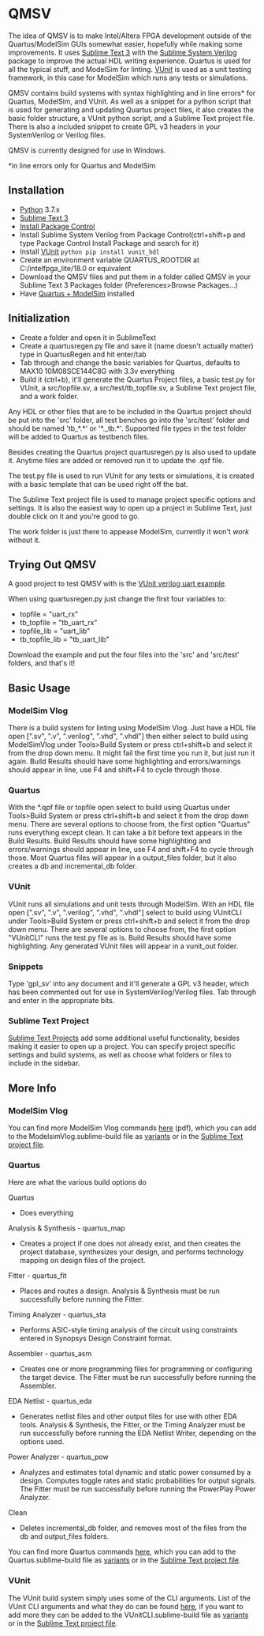 # QMSV

The idea of QMSV is to make Intel/Altera FPGA development outside of the Quartus/ModelSim GUIs somewhat easier, hopefully while making some improvements. It uses [Sublime Text 3](https://www.sublimetext.com) with the [Sublime System Verilog](https://sv-doc.readthedocs.io/en/latest/) package to improve the actual HDL writing experience. Quartus is used for all the typical stuff, and ModelSim for linting. [VUnit](https://vunit.github.io/index.html) is used as a unit testing framework, in this case for ModelSim which runs any tests or simulations.

QMSV contains build systems with syntax highlighting and in line errors* for Quartus, ModelSim, and VUnit. As well as a snippet for a python script that is used for generating and updating Quartus project files, it also creates the basic folder structure, a VUnit python script, and a Sublime Text project file. There is also a included snippet to create GPL v3 headers in your SystemVerilog or Verilog files.

QMSV is currently designed for use in Windows.

*in line errors only for Quartus and ModelSim

## Installation

- [Python](https://www.python.org/downloads/) 3.7.x
-  [Sublime Text 3](https://www.sublimetext.com/3)
- [Install Package Control](https://packagecontrol.io/installation)
- Install Sublime System Verilog from Package Control(ctrl+shift+p and type Package Control Install Package and search for it)
- Install [VUnit](https://vunit.github.io/index.html)
    `python pip install vunit_hdl`
- Create an environment variable QUARTUS_ROOTDIR at C:/intelfpga_lite/18.0 or equivalent
- Download the QMSV files and put them in a folder called QMSV in your Sublime Text 3 Packages folder (Preferences>Browse Packages...)
- Have [Quartus + ModelSim](https://www.intel.com/content/www/us/en/software/programmable/quartus-prime/download.html) installed

## Initialization

- Create a folder and open it in SublimeText
- Create a quartusregen.py file and save it (name doesn't actually matter) type in QuartusRegen and hit enter/tab
- Tab through and change the basic variables for Quartus, defaults to MAX10 10M08SCE144C8G with 3.3v everything
- Build it (ctrl+b), it'll generate the Quartus Project files, a basic test.py for VUnit, a src/topfile.sv, a src/test/tb_topfile.sv, a Sublime Text project file, and a work folder.

Any HDL or other files that are to be included in the Quartus project should be put into the 'src' folder, all test benches go into the 'src/test' folder and should be named 'tb_\*.\*' or '\*._tb.\*'. Supported file types in the test folder will be added to Quartus as testbench files.

Besides creating the Quartus project quartusregen.py is also used to update it. Anytime files are added or removed run it to update the .qsf file.

The test.py file is used to run VUnit for any tests or simulations, it is created with a basic template that can be used right off the bat.

The Sublime Text project file is used to manage project specific options and settings. It is also the easiest way to open up a project in Sublime Text, just double click on it and you're good to go.

The work folder is just there to appease ModelSim, currently it won't _work_ without it.

## Trying Out QMSV

A good project to test QMSV with is the [VUnit verilog uart example](https://github.com/VUnit/vunit/tree/master/examples/verilog/uart/src).

When using quartusregen.py just change the first four variables to:
- topfile = "uart_rx"
- tb_topfile = "tb_uart_rx"
- topfile_lib = "uart_lib"
- tb_topfile_lib = "tb_uart_lib" 

Download the example and put the four files into the 'src' and 'src/test' folders, and that's it!

## Basic Usage

### ModelSim Vlog

There is a build system for linting using ModelSim Vlog. Just have a HDL file open [".sv", ".v", ".verilog", ".vhd", ".vhdl"] then either select to build using ModelSimVlog under Tools>Build System or press ctrl+shift+b and select it from the drop down menu. It might fail the first time you run it, but just run it again. Build Results should have some highlighting and errors/warnings should appear in line, use F4 and shift+F4 to cycle through those.

### Quartus

With the *.qpf file or topfile open select to build using Quartus under Tools>Build System or press ctrl+shift+b and select it from the drop down menu. There are several options to choose from, the first option "Quartus" runs everything except clean. It can take a bit before text appears in the Build Results. Build Results should have some highlighting and errors/warnings should appear in line, use F4 and shift+F4 to cycle through those. Most Quartus files will appear in a output_files folder, but it also creates a db and incremental_db folder.

### VUnit

VUnit runs all simulations and unit tests through ModelSim. With an HDL file open [".sv", ".v", ".verilog", ".vhd", ".vhdl"] select to build using VUnitCLI under Tools>Build System or press ctrl+shift+b and select it from the drop down menu. There are several options to choose from, the first option "VUnitCLI" runs the test.py file as is. Build Results should have some highlighting. Any generated VUnit files will appear in a vunit_out folder.

### Snippets

Type 'gpl_sv' into any document and it'll generate a GPL v3 header, which has been commented out for use in SystemVerilog/Verilog files. Tab through and enter in the appropriate bits.

### Sublime Text Project

[Sublime Text Projects](https://www.sublimetext.com/docs/3/projects.html) add some additional useful functionality, besides making it easier to open up a project. You can specify project specific settings and build systems, as well as choose what folders or files to include in the sidebar.

## More Info

### ModelSim Vlog

You can find more ModelSim Vlog commands [here](https://www.microsemi.com/document-portal/doc_view/136660-modelsim-me-10-5c-reference-manual-for-libero-soc-v11-8) (pdf), which you can add to the ModelsimVlog.sublime-build file as [variants](https://www.sublimetext.com/docs/3/build_systems.html#options) or in the [Sublime Text project file](https://www.sublimetext.com/docs/3/projects.html).

### Quartus

Here are what the various build options do

Quartus
- Does everything

Analysis & Synthesis - quartus_map
- Creates a project if one does not already exist, and then creates the project database, synthesizes your design, and performs technology mapping on design files of the project.

Fitter - quartus_fit
- Places and routes a design. Analysis & Synthesis must be run successfully before running the Fitter.

Timing Analyzer - quartus_sta
- Performs ASIC-style timing analysis of the circuit using constraints entered in Synopsys Design Constraint format.

Assembler - quartus_asm
- Creates one or more programming files for programming or configuring the target device. The Fitter must be run successfully before running the Assembler.

EDA Netlist - quartus_eda
- Generates netlist files and other output files for use with other EDA tools. Analysis & Synthesis, the Fitter, or the Timing Analyzer must be run successfully before running the EDA Netlist Writer, depending on the options used.

Power Analyzer - quartus_pow
- Analyzes and estimates total dynamic and static power consumed by a design. Computes toggle rates and static probabilities for output signals. The Fitter must be run successfully before running the PowerPlay Power Analyzer.

Clean
- Deletes incremental_db folder, and removes most of the files from the db and output_files folders.

You can find more Quartus commands [here](https://documentation.altera.com/#/link/mwh1410471376527/mwh1410470998554), which you can add to the Quartus.sublime-build file as [variants](https://www.sublimetext.com/docs/3/build_systems.html#options) or in the [Sublime Text project file](https://www.sublimetext.com/docs/3/projects.html).

### VUnit

The VUnit build system simply uses some of the CLI arguments. List of the VUnit CLI arguments and what they do can be found [here](https://vunit.github.io/cli.html), if you want to add more they can be added to the VUnitCLI.sublime-build file as [variants](https://www.sublimetext.com/docs/3/build_systems.html#options) or in the [Sublime Text project file](https://www.sublimetext.com/docs/3/projects.html).